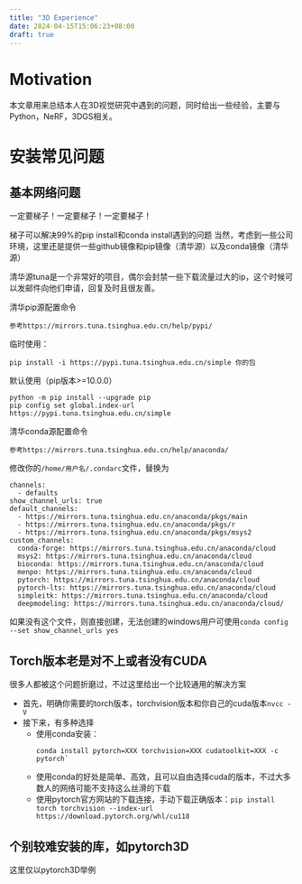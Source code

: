 ```yaml
---
title: "3D Experience"
date: 2024-04-15T15:06:23+08:00
draft: true
---
```

# Motivation
本文章用来总结本人在3D视觉研究中遇到的问题，同时给出一些经验，主要与Python，NeRF，3DGS相关。
# 安装常见问题
## 基本网络问题
一定要梯子！一定要梯子！一定要梯子！

梯子可以解决99%的pip install和conda install遇到的问题
当然，考虑到一些公司环境，这里还是提供一些github镜像和pip镜像（清华源）以及conda镜像（清华源）

清华源tuna是一个非常好的项目，偶尔会封禁一些下载流量过大的ip，这个时候可以发邮件向他们申请，回复及时且很友善。


清华pip源配置命令
```
参考https://mirrors.tuna.tsinghua.edu.cn/help/pypi/
```
临时使用：
```
pip install -i https://pypi.tuna.tsinghua.edu.cn/simple 你的包
```
默认使用（pip版本>=10.0.0）
```
python -m pip install --upgrade pip
pip config set global.index-url https://pypi.tuna.tsinghua.edu.cn/simple
```

清华conda源配置命令
```
参考https://mirrors.tuna.tsinghua.edu.cn/help/anaconda/
```
修改你的`/home/用户名/.condarc`文件，替换为
```
channels:
  - defaults
show_channel_urls: true
default_channels:
  - https://mirrors.tuna.tsinghua.edu.cn/anaconda/pkgs/main
  - https://mirrors.tuna.tsinghua.edu.cn/anaconda/pkgs/r
  - https://mirrors.tuna.tsinghua.edu.cn/anaconda/pkgs/msys2
custom_channels:
  conda-forge: https://mirrors.tuna.tsinghua.edu.cn/anaconda/cloud
  msys2: https://mirrors.tuna.tsinghua.edu.cn/anaconda/cloud
  bioconda: https://mirrors.tuna.tsinghua.edu.cn/anaconda/cloud
  menpo: https://mirrors.tuna.tsinghua.edu.cn/anaconda/cloud
  pytorch: https://mirrors.tuna.tsinghua.edu.cn/anaconda/cloud
  pytorch-lts: https://mirrors.tuna.tsinghua.edu.cn/anaconda/cloud
  simpleitk: https://mirrors.tuna.tsinghua.edu.cn/anaconda/cloud
  deepmodeling: https://mirrors.tuna.tsinghua.edu.cn/anaconda/cloud/
```
如果没有这个文件，则直接创建，无法创建的windows用户可使用`conda config --set show_channel_urls yes`

## Torch版本老是对不上或者没有CUDA

很多人都被这个问题折磨过，不过这里给出一个比较通用的解决方案
- 首先，明确你需要的torch版本，torchvision版本和你自己的cuda版本`nvcc -V`
- 接下来，有多种选择
  - 使用conda安装：
    ```
    conda install pytorch=XXX torchvision=XXX cudatoolkit=XXX -c pytorch`
    ```
  - 使用conda的好处是简单、高效，且可以自由选择cuda的版本，不过大多数人的网络可能不支持这么丝滑的下载
  - 使用pytorch官方网站的下载连接，手动下载正确版本：`pip install torch torchvision --index-url https://download.pytorch.org/whl/cu118`

## 个别较难安装的库，如pytorch3D
这里仅以pytorch3D举例